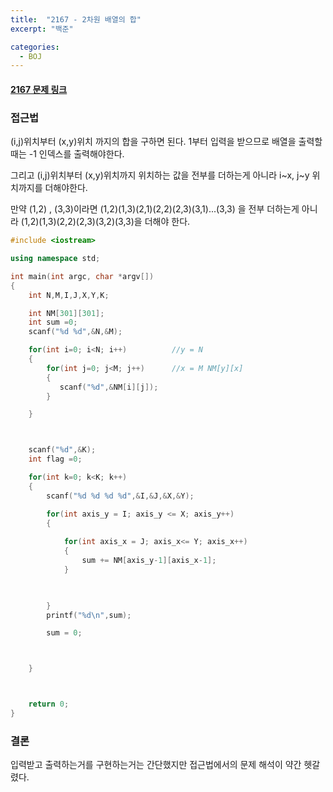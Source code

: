 ```yaml
---
title:  "2167 - 2차원 배열의 합"
excerpt: "백준"

categories:
  - BOJ
---
```


#### [2167 문제 링크](https://www.acmicpc.net/problem/2167)

### 접근법
(i,j)위치부터 (x,y)위치 까지의 합을 구하면 된다.
1부터 입력을 받으므로 배열을 출력할때는 -1 인덱스를 출력해야한다.

그리고 (i,j)위치부터 (x,y)위치까지 위치하는 값을 전부를 더하는게 아니라 i~x, j~y 위치까지를 더해야한다.

만약 (1,2) , (3,3)이라면 (1,2)(1,3)(2,1)(2,2)(2,3)(3,1)...(3,3) 을 전부 더하는게 아니라 (1,2)(1,3)(2,2)(2,3)(3,2)(3,3)을 더해야 한다.


```cpp
#include <iostream>

using namespace std;

int main(int argc, char *argv[])
{
    int N,M,I,J,X,Y,K;

    int NM[301][301];
    int sum =0;
    scanf("%d %d",&N,&M);

    for(int i=0; i<N; i++)          //y = N
    {
        for(int j=0; j<M; j++)      //x = M NM[y][x]
        {
           scanf("%d",&NM[i][j]);
        }

    }



    scanf("%d",&K);
    int flag =0;

    for(int k=0; k<K; k++)
    {
        scanf("%d %d %d %d",&I,&J,&X,&Y);

        for(int axis_y = I; axis_y <= X; axis_y++)
        {
            
            for(int axis_x = J; axis_x<= Y; axis_x++)
            {
                sum += NM[axis_y-1][axis_x-1];
            }
            


        }
        printf("%d\n",sum);

        sum = 0;



    }



    return 0;
}
```

### 결론
입력받고 출력하는거를 구현하는거는 간단했지만 접근법에서의 문제 해석이 약간 헷갈렸다.